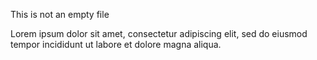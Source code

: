 This is not an empty file

Lorem ipsum dolor sit amet, consectetur adipiscing elit, sed do eiusmod tempor incididunt ut labore et dolore magna aliqua.
